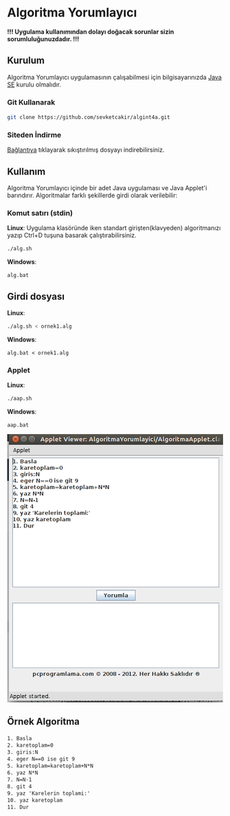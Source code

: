 # Algoritma Yorumlayıcı
**!!! Uygulama kullanımından dolayı doğacak sorunlar sizin sorumluluğunuzdadır. !!!**
## Kurulum
Algoritma Yorumlayıcı uygulamasının çalışabilmesi için bilgisayarınızda [Java SE](http://www.oracle.com/technetwork/java/javase/downloads/index.html) kurulu olmalıdır.

### Git Kullanarak
```sh
git clone https://github.com/sevketcakir/algint4a.git
```
### Siteden İndirme
[Bağlantıya](https://github.com/sevketcakir/algint4a/archive/master.zip) tıklayarak sıkıştırılmış dosyayı indirebilirsiniz.
## Kullanım
Algoritma Yorumlayıcı içinde bir adet Java uygulaması ve Java Applet'i barındırır. Algoritmalar farklı şekillerde girdi olarak verilebilir:
### Komut satırı \(**stdin**\)
**Linux**: Uygulama klasöründe iken standart girişten(klavyeden) algoritmanızı yazıp Ctrl+D tuşuna basarak çalıştırabilirsiniz.
```sh
./alg.sh
```
**Windows**:
```
alg.bat
```
## Girdi dosyası
**Linux**:
```sh
./alg.sh < ornek1.alg
```
**Windows**:
```
alg.bat < ornek1.alg
```
### Applet
**Linux**:
```sh
./aap.sh
```
**Windows**:
```
aap.bat
```
![Applet örneği](algint4a.png)

## Örnek Algoritma
```
1. Basla
2. karetoplam=0
3. giris:N
4. eger N==0 ise git 9
5. karetoplam=karetoplam+N*N
6. yaz N*N
7. N=N-1
8. git 4
9. yaz 'Karelerin toplami:'
10. yaz karetoplam
11. Dur
```
